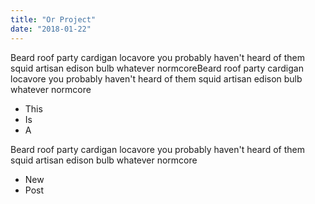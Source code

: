 ```yaml
---
title: "Or Project"
date: "2018-01-22"
---
```


Beard roof party cardigan locavore you probably haven't heard of them squid artisan edison bulb whatever normcoreBeard roof party cardigan locavore you probably haven't heard of them squid artisan edison bulb whatever normcore
<!-- end -->

* This
* Is
* A

Beard roof party cardigan locavore you probably haven't heard of them squid artisan edison bulb whatever normcore

* New
* Post
